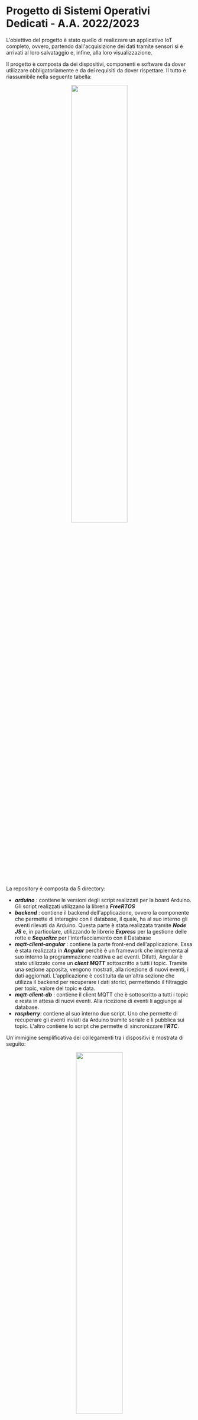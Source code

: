 
# Progetto di Sistemi Operativi Dedicati - A.A. 2022/2023

L'obiettivo del progetto è stato quello di realizzare un applicativo IoT completo, ovvero, partendo dall'acquisizione dei dati  tramite sensori si è arrivati al loro salvataggio e, infine, alla loro visualizzazione.

Il progetto è composta da dei dispositivi, componenti e software da dover utilizzare obbligatoriamente e da dei requisiti da dover rispettare. Il tutto è riassumibile nella seguente tabella:
<p align="center">
  <img width="55%" height="55%" src="https://github.com/samueleleli/IoT_application/assets/45701240/684f874d-d5fc-4fa1-a685-04b768f86e68">
</p>


La repository è composta da 5 directory:

- _**arduino**_ : contiene le versioni degli script realizzati per la board Arduino. Gli script realizzati utilizzano la libreria _**FreeRTOS**_
- _**backend**_ : contiene il backend dell'applicazione, ovvero la componente che permette di interagire con il database, il quale, ha al suo interno gli eventi rilevati da Arduino. Questa parte è stata realizzata tramite _**Node JS**_ e, in particolare, utilizzando le librerie _**Express**_ per la gestione delle rotte e _**Sequelize**_ per l'interfacciamento con il Database
- _**mqtt-client-angular**_ : contiene la parte front-end dell'applicazione. Essa è stata realizzata in _**Angular**_ perchè è un framework che implementa al suo interno la programmazione reattiva e ad eventi. Difatti, Angular è stato utilizzato come un _**client MQTT**_ sottoscritto a tutti i topic. Tramite una sezione apposita, vengono mostrati, alla ricezione di nuovi eventi, i dati aggiornati. L'applicazione è costituita da un'altra sezione che utilizza il backend per recuperare i dati storici, permettendo il filtraggio per topic, valore del topic e data.
- _**mqtt-client-db**_ : contiene il client MQTT che è sottoscritto a tutti i topic e resta in attesa di nuovi eventi. Alla ricezione di eventi li aggiunge al database.
- _**raspberry**_: contiene al suo interno due script. Uno che permette di recuperare gli eventi inviati da Arduino tramite seriale e li pubblica sui topic. L'altro contiene lo script che permette di sincronizzare l'_**RTC**_.

Un'immigine semplificativa dei collegamenti tra i dispositivi è mostrata di seguito:
<p align="center">
  <img width="50%" height="50%" src="https://github.com/samueleleli/IoT_application/assets/45701240/b30c6e22-d3ef-4640-84dd-9b912be4e937">
</p>

## Autori

- [Lisa Burini](https://github.com/lisaburini)
- [Anna Di Gaetano](https://github.com/Annadiga)
- [Matteo Ferretti](https://github.com/MatteoFerretti98)
- [Samuele Leli](https://github.com/samueleleli)

